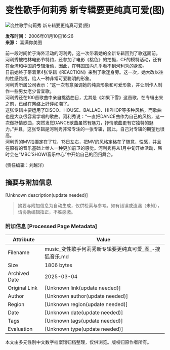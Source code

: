 # 变性歌手何莉秀 新专辑要更纯真可爱(图)

![变性歌手何莉秀 新专辑要更纯真可爱(图)](https://photocdn.sohu.com/20060110/Img241367378.jpg)

**发布时间：** 2006年01月10日16:26  
**来源：** 喜满你美图  

前一段时间忙于海外活动的河利秀，这一次带着她的全新专辑回到了歌迷面前。  
河利秀被柏林电影节特约，还参加了电影《桃色》的拍摄，CF的模特活动，还有在台湾和中国的专辑活动，因此，在韩国国内几乎看不到河利秀的身影。  
日前她终于带着第4张专辑《REACTION》来到了歌迷身旁。这一次，她大改以往的性感路线，给人一种非常可爱聪明的形象。  
河利秀所属公司表示：“这一次有意强调她的纯真形象和可爱形象，并让制作人制作一些男女老少皆宜歌。  
河利秀还在100首歌曲中亲自挑选曲目，尤其是《如果下雪》这首歌，在专辑出来之前，已经在网络上好评如潮了。  
这张专辑主要运用了DISCO、HOUSE、BALLAD、HIPHOP等多种风格，而歌曲也是大众很容易学唱的歌曲。河利秀说：“一直把DANCE曲作为自己的风格，这一次做抒情歌曲，突然发觉DANCE歌曲虽然有魅力，抒情歌曲更有它独特的魅力。”并且，这张专辑是河利秀非常专注的一张专辑，因此，自己对专辑的期望也很高。  
河利秀的MV拍摄定在了12、13日左右，把MV的风格定格在了随意，性感，并且在原有的音乐基础上给人一种更加前卫的感觉。河利秀将从1月中旬开始活动，届时会在“MBC’SHOW!音乐中心”中开始自己的回归舞台。

(责任编辑：刘越洋)
<!-- tcd_original_link http://music.yule.sohu.com/20060110/n241367377.shtml -->


## 摘要与附加信息

<!-- tcd_abstract -->
[Unknown description(update needed)]
<!-- tcd_abstract_end -->

> 摘要与附加信息为自动生成，仅供检索与参考。如有错误或遗漏（未知），请协助编辑指正，不胜感激。

### 附加信息 [Processed Page Metadata]

| Attribute       | Value                                  |
|-----------------|----------------------------------------|
| Filename        | music_变性歌手何莉秀新专辑要更纯真可爱_图_-搜狐音乐.md                             |
| Size            | 1806 bytes                           |
| Archived Date   | 2025-03-04                             |
| Original Link   | [Unknown link(update needed)]                       |
| Author          | [Unknown author(update needed)]                               |
| Region          | [Unknown region(update needed)]                               |
| Date            | [Unknown date(update needed)]                                 |
| Tags            | [Unknown tags(update needed)]                                 |
| Evaluation            | [Unknown type(update needed)]                                 |
<!-- tcd_table_end -->

本文由多元性别中文数字档案馆归档整理，仅供浏览。版权归原作者所有。
